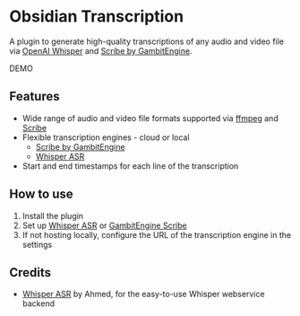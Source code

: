 # Obsidian Transcription

A plugin to generate high-quality transcriptions of any audio and video file via [OpenAI Whisper](https://openai.com/blog/whisper/) and [Scribe by GambitEngine](https://scribe.gambitengine.com).

DEMO

## Features

- Wide range of audio and video file formats supported via [ffmpeg](https://ffmpeg.org/) and [Scribe](https://scribe.gambitengine.com)
- Flexible transcription engines - cloud or local
  - [Scribe by GambitEngine](https://scribe.gambitengine.com)
  - [Whisper ASR](https://github.com/ahmetoner/whisper-asr-webservice)
- Start and end timestamps for each line of the transcription

## How to use

1. Install the plugin
2. Set up [Whisper ASR](https://github.com/ahmetoner/whisper-asr-webservice) or [GambitEngine Scribe](https://scribe.gambitengine.com/)
3. If not hosting locally, configure the URL of the transcription engine in the settings

## Credits

- [Whisper ASR](https://github.com/ahmetoner/whisper-asr-webservice) by Ahmed, for the easy-to-use Whisper webservice backend
